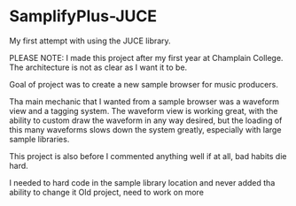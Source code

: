 # SamplifyPlus-JUCE

My first attempt with using the JUCE library. 

PLEASE NOTE:
I made this project after my first year at Champlain College. The architecture is not as clear as I want it to be.

Goal of project was to create a new sample browser for music producers.

Tha main mechanic that I wanted from a sample browser was a waveform view and a tagging system. The waveform view is working great, with the ability to custom draw the waveform in any way desired, but the loading of this many waveforms slows down the system greatly, especially with large sample libraries.

This project is also before I commented anything well if at all, bad habits die hard.

I needed to hard code in the sample library location and never added tha ability to change it
Old project, need to work on more

